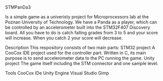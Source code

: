 STMPanDa3

Is a simple game as a univeristy project for Microprocessors lab at the Poznan University of Technology. We have a Panda as a player, which can be controlled by an accelerometer built into the STM32F407 Discovery board. All you have to do is catch falling grades from 3 to 5 and your score will increase. When you catch 2 your score will decrease.

Description
This respository consists of two main parts:
STM32 project
A CooCox IDE project used for the controller part. Written in C, its main purpose is to send accelerometer data to the PC running the game.
Unity project
The game itself including the STM connector and one sample level.

Tools
CooCox IDe
Unity Engine
Visual Studio
Gimp



